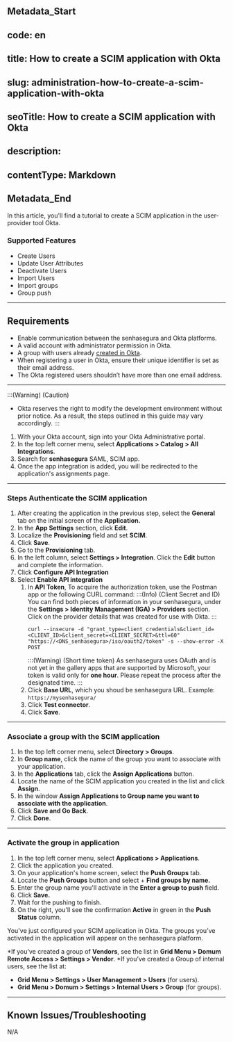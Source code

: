 ## Metadata_Start 
## code: en
## title: How to create a SCIM application with Okta 
## slug: administration-how-to-create-a-scim-application-with-okta 
## seoTitle: How to create a SCIM application with Okta 
## description:  
## contentType: Markdown 
## Metadata_End
In this article, you'll find a tutorial to create a SCIM application in the user-provider tool Okta.

### Supported Features
* Create Users
* Update User Attributes
* Deactivate Users
* Import Users
* Import groups
* Group push

* * *
## Requirements

* Enable communication between the senhasegura and Okta platforms.
* A valid account with administrator permission in Okta.
* A group with users already [created in Okta](https://help.okta.com/asa/en-us/Content/Topics/Adv_Server_Access/docs/setup/create-a-group.htm#:~:text=Open%20the%20Advanced%20Server%20Access%20dashboard.%20Click%20Groups.,the%20group.%20See%20Team%20roles.%20Click%20Create%20Group.).
* When registering a user in Okta, ensure their unique identifier is set as their email address.
* The Okta registered users shouldn’t have more than one email address.

* * *

:::(Warning) (Caution)
* Okta reserves the right to modify the development environment without prior notice. As a result, the steps outlined in this guide may vary accordingly.
:::

1. With your Okta account, sign into your Okta Administrative portal. 
2. In the top left corner menu, select **Applications > Catalog > All Integrations**.
3. Search for **senhasegura** SAML, SCIM  app.
4. Once the app integration is added, you will be redirected to the application's assignments page.

* * *

### Steps Authenticate the SCIM application

1. After creating the application in the previous step, select the **General** tab on the initial screen of the **Application.**
2. In the **App Settings** section, click **Edit**.
3. Localize the **Provisioning** field and set **SCIM**.
4. Click **Save**. 
5. Go to the **Provisioning** tab.
6. In the left column, select **Settings > Integration**. Click the **Edit** button and complete the information.
7. Click **Configure API Integration**
8. Select **Enable API integration**
    1. In **API Token**, To acquire the authorization token, use the Postman app or the following CURL command:
        :::(Info) (Client Secret and ID)
         You can find both pieces of information in your senhasegura, under the **Settings > Identity Management (IGA) > Providers** section. Click on the provider details that was created for use with Okta.
        :::
        ```
        curl --insecure -d "grant_type=client_credentials&client_id=<CLIENT_ID>&client_secret=<CLIENT_SECRET>&ttl=60" "https://<DNS_senhasegura>/iso/oauth2/token" -s --show-error -X POST
        ```
        :::(Warning) (Short time token)
        As senhasegura uses OAuth and is not yet in the gallery apps that are supported by Microsoft, your token is valid only for **one hour**. Please repeat the process after the designated time.
        :::
    2. Click **Base URL**, which you shoud be senhasegura URL. Example: ```https://mysenhasegura/```
    3. Click **Test connector**.
    4. Click **Save**.

* * *

### Associate a group with the SCIM application

1. In the top left corner menu, select **Directory > Groups**.
2. In **Group name**, click the name of the group you want to associate with your application.
3. In the **Applications** tab, click the **Assign Applications** button.
4. Locate the name of the SCIM application you created in the list and click **Assign**.
5. In the window **Assign Applications to Group name you want to associate with the application**.
6. Click **Save and Go Back**.
7. Click **Done**.

* * *

### Activate the group in application

1. In the top left corner menu, select **Applications > Applications**.
2. Click the application you created.
3. On your application's home screen, select the **Push Groups** tab.
4. Locate the **Push Groups** button and select + **Find groups by name.**
5. Enter the group name you'll activate in the **Enter a group to push** field.
6. Click **Save.**
7. Wait for the pushing to finish.
8. On the right, you'll see the confirmation **Active** in green in the **Push Status** column.

You've just configured your SCIM application in Okta. The groups you’ve activated in the application will appear on the senhasegura platform.

*If you’ve created a group of **Vendors**, see the list in **Grid Menu > Domum Remote Access > Settings > Vendor**.
*If you’ve created a Group of internal users, see the list at:
* **Grid Menu > Settings > User Management > Users**  (for users).
* **Grid Menu > Domum > Settings > Internal Users > Group**  (for groups).

* * *

## Known Issues/Troubleshooting
N/A


